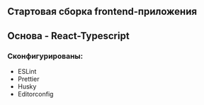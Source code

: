 ## Стартовая сборка frontend-приложения

## Основа - React-Typescript

### Сконфигурированы:
* ESLint
* Prettier
* Husky
* Editorconfig
